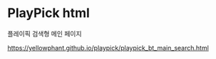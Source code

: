 # PlayPick html

플레이픽 검색형 메인 페이지

https://yellowphant.github.io/playpick/playpick_bt_main_search.html

